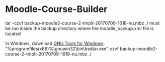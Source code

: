 # Moodle-Course-Builder
tar -czvf backup-moodle2-course-2-tmplt-20170709-1618-nu.mbz ./
must be run inside the backup directory where the moodle_backup.xml file is located

In Windows, download [GNU Tools for Windows](https://sourceforge.net/projects/gnuwin32/files/libarchive/2.4.12-1/libarchive-2.4.12-1-setup.exe/download):
"%programfiles(x86)%\gnuwin32\bin\bsdtar.exe" czvf backup-moodle2-course-2-tmplt-20170709-1618-nu.mbz ./
